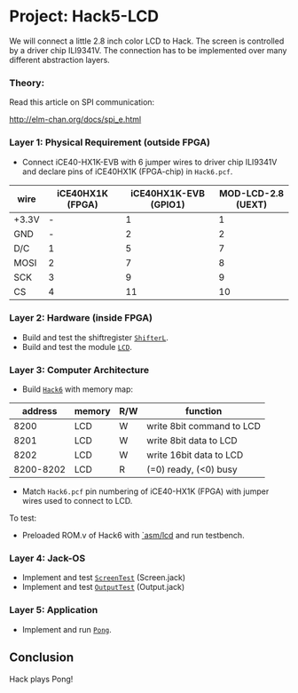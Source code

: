 
# Project: Hack5-LCD
We will connect a little 2.8 inch color LCD to Hack. The screen is controlled by a driver chip ILI9341V.  The connection has to be implemented over many different abstraction layers.

### Theory:
Read  this article on SPI communication:

http://elm-chan.org/docs/spi_e.html

### Layer 1: Physical Requirement (outside FPGA)
* Connect iCE40-HX1K-EVB with 6 jumper wires to driver chip ILI9341V and declare pins of iCE40HX1K (FPGA-chip) in `Hack6.pcf`.

|wire|iCE40HX1K (FPGA)|iCE40HX1K-EVB (GPIO1)|MOD-LCD-2.8 (UEXT)|
|-|-|-|-|
|+3.3V|-|1|1|
|GND|-|2|2|
|D/C|1|5|7|
|MOSI|2|7|8|
|SCK|3|9|9|
|CS|4|11|10|

### Layer 2: Hardware (inside FPGA)
* Build and test the shiftregister [`ShifterL`](ShifterL).
* Build and test the module [`LCD`](LCD).

### Layer 3: Computer Architecture
* Build [`Hack6`](Hack6) with memory map:

 |address | memory|R/W|function|
 |-|-|-|-|
 |8200|LCD|W|write 8bit command to LCD|
 |8201|LCD|W|write 8bit data to LCD|
 |8202|LCD|W|write 16bit data to LCD|
 |8200-8202|LCD|R|(=0) ready, (<0) busy|

* Match `Hack6.pcf` pin numbering of iCE40-HX1K (FPGA) with jumper wires used to connect to LCD.

To test:
* Preloaded ROM.v of Hack6 with [`asm/lcd](asm/lcd) and run testbench.

### Layer 4: Jack-OS

* Implement and test [`ScreenTest`](ScreenTest) (Screen.jack)
* Implement and test [`OutputTest`](OutputTest) (Output.jack)

### Layer 5: Application
* Implement and run [`Pong`](Pong).

## Conclusion
Hack plays Pong!